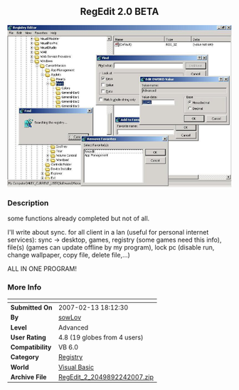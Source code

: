 ﻿<div align="center">

## RegEdit 2\.0 BETA

<img src="PIC2007224850233830.jpg">
</div>

### Description

some functions already completed but not of all.

I'll write about sync. for all client in a lan (useful for personal internet services): sync -&gt; desktop, games, registry (some games need this info), file(s) (games can update offline by my program), lock pc (disable run, change wallpaper, copy file, delete file,...)

ALL IN ONE PROGRAM!
 
### More Info
 


<span>             |<span>
---                |---
**Submitted On**   |2007-02-13 18:12:30
**By**             |[sowLov](https://github.com/Planet-Source-Code/PSCIndex/blob/master/ByAuthor/sowlov.md)
**Level**          |Advanced
**User Rating**    |4.8 (19 globes from 4 users)
**Compatibility**  |VB 6\.0
**Category**       |[Registry](https://github.com/Planet-Source-Code/PSCIndex/blob/master/ByCategory/registry__1-36.md)
**World**          |[Visual Basic](https://github.com/Planet-Source-Code/PSCIndex/blob/master/ByWorld/visual-basic.md)
**Archive File**   |[RegEdit\_2\_2049892242007\.zip](https://github.com/Planet-Source-Code/sowlov-regedit-2-0-beta__1-67968/archive/master.zip)








